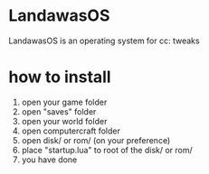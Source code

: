 # LandawasOS
LandawasOS is an operating system for cc: tweaks

# how to install
1. open your game folder
2. open "saves" folder
3. open your world folder
4. open computercraft folder
5. open disk/ or rom/ (on your preference)
6. place "startup.lua" to root of the disk/ or rom/
7. you have done